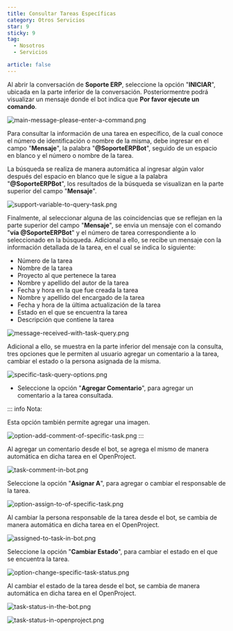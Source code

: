 ```yaml
---
title: Consultar Tareas Específicas
category: Otros Servicios
star: 9
sticky: 9
tag:
  - Nosotros
  - Servicios

article: false
---
```


Al abrir la conversación de **Soporte ERP**, seleccione la opción "**INICIAR**", ubicada en la parte inferior de la conversación. Posteriormentre podrá visualizar un mensaje donde el bot indica que **Por favor ejecute un comando**.

![main-message-please-enter-a-command.png](/assets/img/about/other-services/bot/bot-support/main-message-please-enter-a-command.png)

Para consultar la información de una tarea en específico, de la cual conoce el número de identificación o nombre de la misma, debe ingresar en el campo "**Mensaje**", la palabra "**@SoporteERPBot**", seguido de un espacio en blanco y el número o nombre de la tarea.

La búsqueda se realiza de manera automática al ingresar algún valor después del espacio en blanco que le sigue a la palabra "**@SoporteERPBot**", los resultados de la búsqueda se visualizan en la parte superior del campo "**Mensaje**".

![support-variable-to-query-task.png](/assets/img/about/other-services/bot/bot-support/support-variable-to-query-task.png)

Finalmente, al seleccionar alguna de las coincidencias que se reflejan en la parte superior del campo "**Mensaje**", se envia un mensaje con el comando "**vía @SoporteERPBot**" y el número de tarea correspondiente a lo seleccionado en la búsqueda. Adicional a ello, se recibe un mensaje con la información detallada de la tarea, en el cual se indica lo siguiente:

- Número de la tarea
- Nombre de la tarea
- Proyecto al que pertenece la tarea
- Nombre y apellido del autor de la tarea
- Fecha y hora en la que fue creada la tarea
- Nombre y apellido del encargado de la tarea
- Fecha y hora de la última actualización de la tarea
- Estado en el que se encuentra la tarea
- Descripción que contiene la tarea

![message-received-with-task-query.png](/assets/img/about/other-services/bot/bot-support/message-received-with-task-query.png)

Adicional a ello, se muestra en la parte inferior del mensaje con la consulta, tres opciones que le permiten al usuario agregar un comentario a la tarea, cambiar el estado o la persona asignada de la misma.

![specific-task-query-options.png](/assets/img/about/other-services/bot/bot-support/specific-task-query-options.png)

- Seleccione la opción "**Agregar Comentario**", para agregar un comentario a la tarea consultada.

::: info Nota:

Esta opción también permite agregar una imagen.

![option-add-comment-of-specific-task.png](/assets/img/about/other-services/bot/bot-support/option-add-comment-of-specific-task.png)
:::

Al agregar un comentario desde el bot, se agrega el mismo de manera automática en dicha tarea en el OpenProject.

![task-comment-in-bot.png](/assets/img/about/other-services/bot/bot-support/task-comment-in-bot.png)

Seleccione la opción "**Asignar A**", para agregar o cambiar el responsable de la tarea.

![option-assign-to-of-specific-task.png](/assets/img/about/other-services/bot/bot-support/option-assign-to-of-specific-task.png)

Al cambiar la persona responsable de la tarea desde el bot, se cambia de manera automática en dicha tarea en el OpenProject.

![assigned-to-task-in-bot.png](/assets/img/about/other-services/bot/bot-support/assigned-to-task-in-bot.png)

Seleccione la opción "**Cambiar Estado**", para cambiar el estado en el que se encuentra la tarea.

![option-change-specific-task-status.png](/assets/img/about/other-services/bot/bot-support/option-change-specific-task-status.png)

Al cambiar el estado de la tarea desde el bot, se cambia de manera automática en dicha tarea en el OpenProject.

![task-status-in-the-bot.png](/assets/img/about/other-services/bot/bot-support/task-status-in-the-bot.png)

![task-status-in-openproject.png](/assets/img/about/other-services/bot/bot-support/task-status-in-openproject.png) 